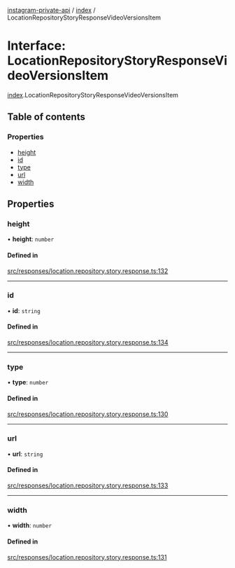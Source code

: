 [instagram-private-api](../../README.md) / [index](../../modules/index.md) / LocationRepositoryStoryResponseVideoVersionsItem

# Interface: LocationRepositoryStoryResponseVideoVersionsItem

[index](../../modules/index.md).LocationRepositoryStoryResponseVideoVersionsItem

## Table of contents

### Properties

- [height](LocationRepositoryStoryResponseVideoVersionsItem.md#height)
- [id](LocationRepositoryStoryResponseVideoVersionsItem.md#id)
- [type](LocationRepositoryStoryResponseVideoVersionsItem.md#type)
- [url](LocationRepositoryStoryResponseVideoVersionsItem.md#url)
- [width](LocationRepositoryStoryResponseVideoVersionsItem.md#width)

## Properties

### height

• **height**: `number`

#### Defined in

[src/responses/location.repository.story.response.ts:132](https://github.com/Nerixyz/instagram-private-api/blob/0e0721c/src/responses/location.repository.story.response.ts#L132)

___

### id

• **id**: `string`

#### Defined in

[src/responses/location.repository.story.response.ts:134](https://github.com/Nerixyz/instagram-private-api/blob/0e0721c/src/responses/location.repository.story.response.ts#L134)

___

### type

• **type**: `number`

#### Defined in

[src/responses/location.repository.story.response.ts:130](https://github.com/Nerixyz/instagram-private-api/blob/0e0721c/src/responses/location.repository.story.response.ts#L130)

___

### url

• **url**: `string`

#### Defined in

[src/responses/location.repository.story.response.ts:133](https://github.com/Nerixyz/instagram-private-api/blob/0e0721c/src/responses/location.repository.story.response.ts#L133)

___

### width

• **width**: `number`

#### Defined in

[src/responses/location.repository.story.response.ts:131](https://github.com/Nerixyz/instagram-private-api/blob/0e0721c/src/responses/location.repository.story.response.ts#L131)
